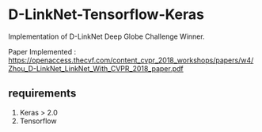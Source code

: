 # D-LinkNet-Tensorflow-Keras
Implementation of D-LinkNet Deep Globe Challenge Winner.

Paper Implemented : https://openaccess.thecvf.com/content_cvpr_2018_workshops/papers/w4/Zhou_D-LinkNet_LinkNet_With_CVPR_2018_paper.pdf

## requirements
1. Keras > 2.0
2. Tensorflow 
